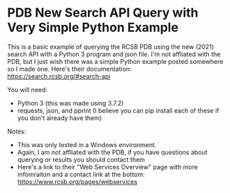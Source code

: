 # PDB New Search API Query with Very Simple Python Example
This is a basic example of querying the RCSB PDB using the new (2021) search API with a Python 3 program and json file. I'm not affliated with the PDB, but I just wish there was a simple Python example posted somewhere so I made one. Here's their documentation: https://search.rcsb.org/#search-api

You will need:
- Python 3 (this was made using 3.7.2)
- requests, json, and pprint (I believe you can pip install each of these if you don't already have them)

Notes: 
- This was only tested in a Windows environment. 
- Again, I am not affliated with the PDB, if you have questions about querying or results you should contact them
- Here's a link to their "Web Services Overview" page with more infomraiton and a contact link at the bottom: https://www.rcsb.org/pages/webservices
